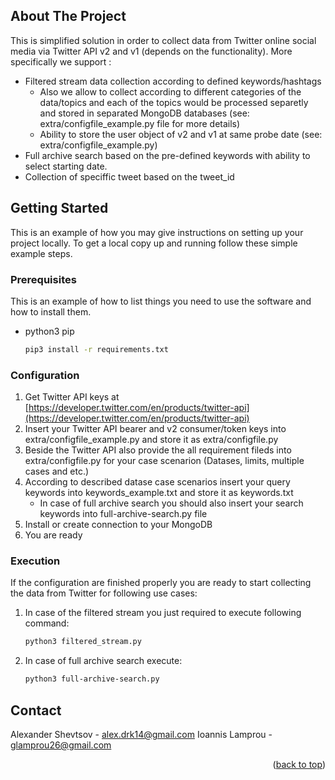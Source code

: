 <!-- Improved compatibility of back to top link: See: https://github.com/othneildrew/Best-README-Template/pull/73 -->
<a name="readme-top"></a>



<!-- ABOUT THE PROJECT -->
## About The Project


This is simplified solution in order to collect data from Twitter online social media via Twitter API v2 and v1 (depends on the functionality). More specifically we support :
* Filtered stream data collection according to defined keywords/hashtags
    * Also we allow to collect according to different categories of the data/topics and each of the topics would be processed separetly and stored in separated MongoDB databases (see: extra/configfile\_example.py file for more details)
    * Ability to store the user object of v2 and v1 at same probe date (see: extra/configfile\_example.py)
* Full archive search based on the pre-defined keywords with ability to select starting date.
* Collection of speciffic tweet based on the tweet\_id


<!-- GETTING STARTED -->
## Getting Started

This is an example of how you may give instructions on setting up your project locally.
To get a local copy up and running follow these simple example steps.

### Prerequisites

This is an example of how to list things you need to use the software and how to install them.
* python3 pip
  ```sh
  pip3 install -r requirements.txt
  ```

### Configuration
1. Get Twitter API keys at [https://developer.twitter.com/en/products/twitter-api](https://developer.twitter.com/en/products/twitter-api)
2. Insert your Twitter API bearer and v2 consumer/token keys into extra/configfile\_example.py and store it as extra/configfile.py
3. Beside the Twitter API also provide the all requirement fileds into extra/configfile.py for your case scenarion (Datases, limits, multiple cases and etc.)
4. According to described datase case scenarios insert your query keywords into keywords\_example.txt and store it as keywords.txt
    * In case of full archive search you should also insert your search keywords into full-archive-search.py file
5. Install or create connection to your MongoDB
6. You are ready

### Execution
If the configuration are finished properly you are ready to start collecting the data from Twitter for following use cases:
1. In case of the filtered stream you just required to execute following command:
   ```sh
   python3 filtered_stream.py
   ```
2. In case of full archive search execute:
   ```sh
   python3 full-archive-search.py 
   ```


<!-- CONTACT -->
## Contact

Alexander Shevtsov  - alex.drk14@gmail.com
Ioannis Lamprou  - glamprou26@gmail.com

<p align="right">(<a href="#readme-top">back to top</a>)</p>


